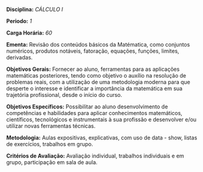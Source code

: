 **Disciplina:** _CÁLCULO I_

**Periodo:** _1_

**Carga Horária:** _60_
 
**Ementa:** Revisão dos conteúdos básicos da Matématica, como conjuntos numéricos, produtos notáveis, fatoração, equações, funções, limites, derivadas.
 
**Objetivos Gerais:** Fornecer ao aluno, ferramentas para as aplicações matemáticas posteriores, tendo como objetivo o auxílio na resolução de problemas reais, com a utilização de uma metodologia moderna para que desperte o interesse e identificar a importância da matemática em sua trajetória profissional, desde o início do curso.
 
**Objetivos Específicos:** Possibilitar ao aluno desenvolvimento de competências e habilidades para aplicar conhecimentos matemáticos, científicos, tecnológicos e instrumentais à sua profissão e desenvolver e/ou utilizar novas ferramentas técnicas.
 
**Metodologia:** Aulas expositivas, explicativas, com uso de data - show, listas de exercícios, trabalhos em grupo.
 
**Critérios de Avaliação:** Avaliação individual, trabalhos individuais e em grupo, participação em sala de aula.


